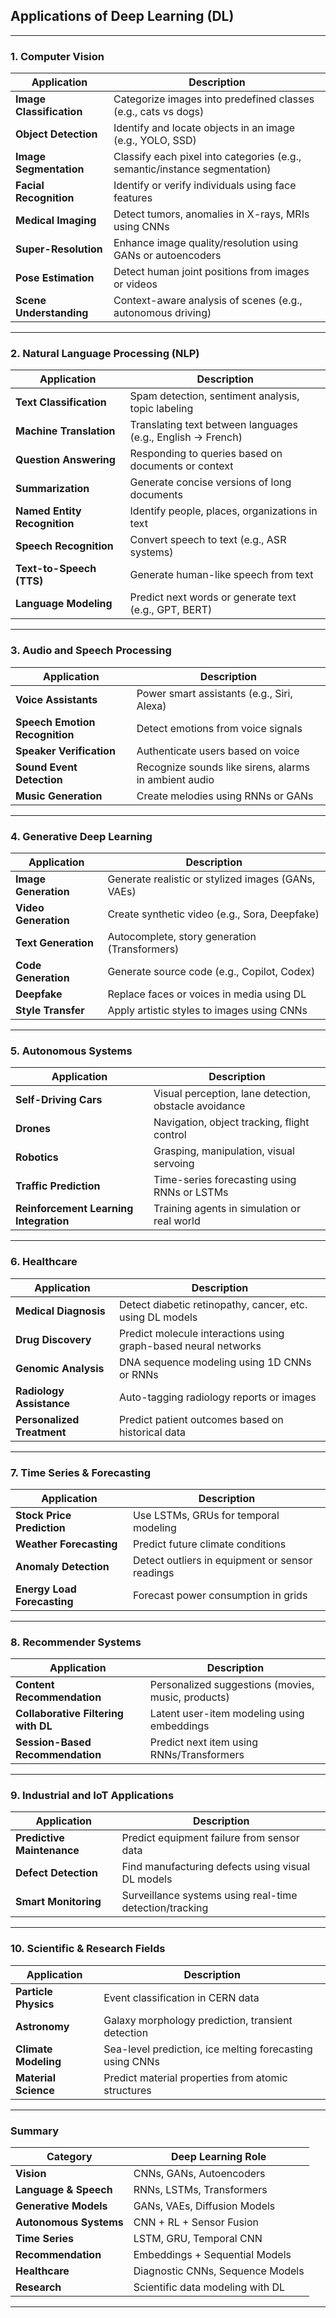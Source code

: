 ## **Applications of Deep Learning (DL)**

---

### **1. Computer Vision**

| Application              | Description                                                                |
| ------------------------ | -------------------------------------------------------------------------- |
| **Image Classification** | Categorize images into predefined classes (e.g., cats vs dogs)             |
| **Object Detection**     | Identify and locate objects in an image (e.g., YOLO, SSD)                  |
| **Image Segmentation**   | Classify each pixel into categories (e.g., semantic/instance segmentation) |
| **Facial Recognition**   | Identify or verify individuals using face features                         |
| **Medical Imaging**      | Detect tumors, anomalies in X-rays, MRIs using CNNs                        |
| **Super-Resolution**     | Enhance image quality/resolution using GANs or autoencoders                |
| **Pose Estimation**      | Detect human joint positions from images or videos                         |
| **Scene Understanding**  | Context-aware analysis of scenes (e.g., autonomous driving)                |

---

### **2. Natural Language Processing (NLP)**

| Application                  | Description                                                 |
| ---------------------------- | ----------------------------------------------------------- |
| **Text Classification**      | Spam detection, sentiment analysis, topic labeling          |
| **Machine Translation**      | Translating text between languages (e.g., English → French) |
| **Question Answering**       | Responding to queries based on documents or context         |
| **Summarization**            | Generate concise versions of long documents                 |
| **Named Entity Recognition** | Identify people, places, organizations in text              |
| **Speech Recognition**       | Convert speech to text (e.g., ASR systems)                  |
| **Text-to-Speech (TTS)**     | Generate human-like speech from text                        |
| **Language Modeling**        | Predict next words or generate text (e.g., GPT, BERT)       |

---

### **3. Audio and Speech Processing**

| Application                    | Description                                           |
| ------------------------------ | ----------------------------------------------------- |
| **Voice Assistants**           | Power smart assistants (e.g., Siri, Alexa)            |
| **Speech Emotion Recognition** | Detect emotions from voice signals                    |
| **Speaker Verification**       | Authenticate users based on voice                     |
| **Sound Event Detection**      | Recognize sounds like sirens, alarms in ambient audio |
| **Music Generation**           | Create melodies using RNNs or GANs                    |

---

### **4. Generative Deep Learning**

| Application          | Description                                        |
| -------------------- | -------------------------------------------------- |
| **Image Generation** | Generate realistic or stylized images (GANs, VAEs) |
| **Video Generation** | Create synthetic video (e.g., Sora, Deepfake)      |
| **Text Generation**  | Autocomplete, story generation (Transformers)      |
| **Code Generation**  | Generate source code (e.g., Copilot, Codex)        |
| **Deepfake**         | Replace faces or voices in media using DL          |
| **Style Transfer**   | Apply artistic styles to images using CNNs         |

---

### **5. Autonomous Systems**

| Application                            | Description                                           |
| -------------------------------------- | ----------------------------------------------------- |
| **Self-Driving Cars**                  | Visual perception, lane detection, obstacle avoidance |
| **Drones**                             | Navigation, object tracking, flight control           |
| **Robotics**                           | Grasping, manipulation, visual servoing               |
| **Traffic Prediction**                 | Time-series forecasting using RNNs or LSTMs           |
| **Reinforcement Learning Integration** | Training agents in simulation or real world           |

---

### **6. Healthcare**

| Application                | Description                                                     |
| -------------------------- | --------------------------------------------------------------- |
| **Medical Diagnosis**      | Detect diabetic retinopathy, cancer, etc. using DL models       |
| **Drug Discovery**         | Predict molecule interactions using graph-based neural networks |
| **Genomic Analysis**       | DNA sequence modeling using 1D CNNs or RNNs                     |
| **Radiology Assistance**   | Auto-tagging radiology reports or images                        |
| **Personalized Treatment** | Predict patient outcomes based on historical data               |

---

### **7. Time Series & Forecasting**

| Application                 | Description                                     |
| --------------------------- | ----------------------------------------------- |
| **Stock Price Prediction**  | Use LSTMs, GRUs for temporal modeling           |
| **Weather Forecasting**     | Predict future climate conditions               |
| **Anomaly Detection**       | Detect outliers in equipment or sensor readings |
| **Energy Load Forecasting** | Forecast power consumption in grids             |

---

### **8. Recommender Systems**

| Application                         | Description                                        |
| ----------------------------------- | -------------------------------------------------- |
| **Content Recommendation**          | Personalized suggestions (movies, music, products) |
| **Collaborative Filtering with DL** | Latent user-item modeling using embeddings         |
| **Session-Based Recommendation**    | Predict next item using RNNs/Transformers          |

---

### **9. Industrial and IoT Applications**

| Application                | Description                                             |
| -------------------------- | ------------------------------------------------------- |
| **Predictive Maintenance** | Predict equipment failure from sensor data              |
| **Defect Detection**       | Find manufacturing defects using visual DL models       |
| **Smart Monitoring**       | Surveillance systems using real-time detection/tracking |

---

### **10. Scientific & Research Fields**

| Application          | Description                                              |
| -------------------- | -------------------------------------------------------- |
| **Particle Physics** | Event classification in CERN data                        |
| **Astronomy**        | Galaxy morphology prediction, transient detection        |
| **Climate Modeling** | Sea-level prediction, ice melting forecasting using CNNs |
| **Material Science** | Predict material properties from atomic structures       |

---

### Summary

| Category               | Deep Learning Role               |
| ---------------------- | -------------------------------- |
| **Vision**             | CNNs, GANs, Autoencoders         |
| **Language & Speech**  | RNNs, LSTMs, Transformers        |
| **Generative Models**  | GANs, VAEs, Diffusion Models     |
| **Autonomous Systems** | CNN + RL + Sensor Fusion         |
| **Time Series**        | LSTM, GRU, Temporal CNN          |
| **Recommendation**     | Embeddings + Sequential Models   |
| **Healthcare**         | Diagnostic CNNs, Sequence Models |
| **Research**           | Scientific data modeling with DL |

---
